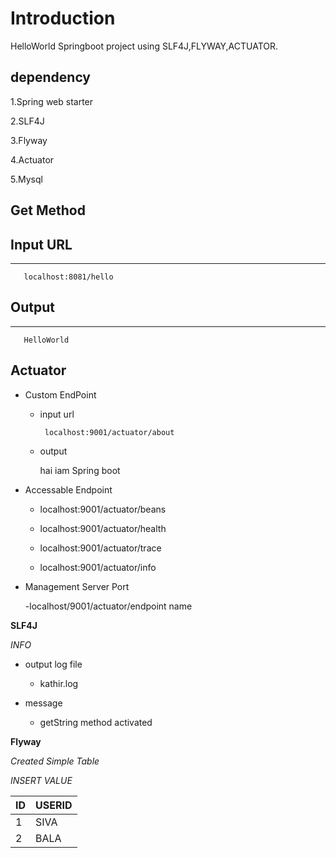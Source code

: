 # Introduction

HelloWorld Springboot project using SLF4J,FLYWAY,ACTUATOR.

## dependency
1.Spring web starter

2.SLF4J

3.Flyway

4.Actuator

5.Mysql

## Get Method

## Input URL
----
       localhost:8081/hello
       
## Output
----
       HelloWorld
       
## Actuator

 * Custom EndPoint
 
     - input url
     
            localhost:9001/actuator/about

      - output
      
           hai iam Spring boot
           
 * Accessable Endpoint
 
    - localhost:9001/actuator/beans
    
    - localhost:9001/actuator/health
    
    - localhost:9001/actuator/trace

    - localhost:9001/actuator/info
    
 * Management Server Port
 
    -localhost/9001/actuator/endpoint name

        
**SLF4J**

*INFO*

  * output log file
  
      - kathir.log
      
  * message
  
      - getString method activated
      
**Flyway**
 
  *Created Simple Table*
  
  *INSERT VALUE*

|  ID  |  USERID  |
|------|----------|
|  1   |   SIVA   |
|  2   |  BALA    |


